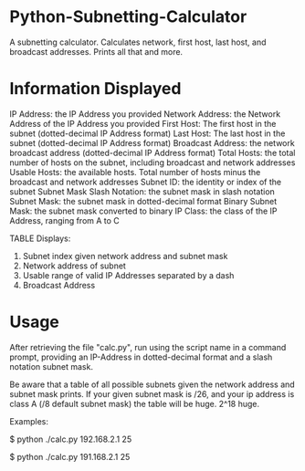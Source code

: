 # Python-Subnetting-Calculator

A subnetting calculator. Calculates network, first host, last host, and broadcast addresses. Prints all that and more.

# Information Displayed

IP Address: the IP Address you provided
Network Address: the Network Address of the IP Address you provided
First Host: The first host in the subnet (dotted-decimal IP Address format)
Last Host: The last host in the subnet (dotted-decimal IP Address format)
Broadcast Address: the network broadcast address (dotted-decimal IP Address format)
Total Hosts: the total number of hosts on the subnet, including broadcast and network addresses
Usable Hosts: the available hosts. Total number of hosts minus the broadcast and network addresses
Subnet ID: the identity or index of the subnet
Subnet Mask Slash Notation: the subnet mask in slash notation
Subnet Mask: the subnet mask in dotted-decimal format
Binary Subnet Mask: the subnet mask converted to binary
IP Class: the class of the IP Address, ranging from A to C

TABLE
Displays: 
1. Subnet index given network address and subnet mask 
2. Network address of subnet
3. Usable range of valid IP Addresses separated by a dash
4. Broadcast Address


# Usage 

After retrieving the file "calc.py", run using the script name in a command prompt, providing an IP-Address in dotted-decimal format and a slash notation subnet mask.

Be aware that a table of all possible subnets given the network address and subnet mask prints. If your given subnet mask is /26, and your ip address is class A (/8 default subnet mask) the table will be huge. 2^18 huge.

Examples:

$ python ./calc.py 192.168.2.1 25

$ python ./calc.py 191.168.2.1 25

